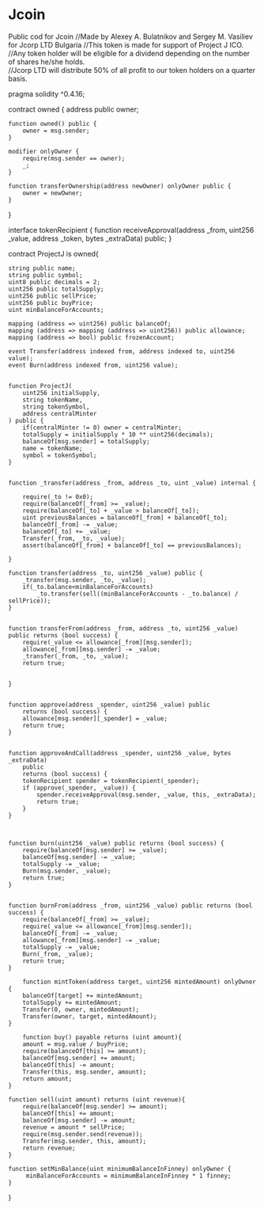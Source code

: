 # Jcoin
Public cod for Jcoin 
//Made by Alexey A. Bulatnikov and Sergey M. Vasiliev for Jcorp LTD Bulgaria 
//This token is made for support of Project J ICO. 
//Any token holder will be eligible for a dividend depending on the number of shares he/she holds.  
//Jcorp LTD will distribute 50% of all profit to our token holders on a quarter basis.  

pragma solidity ^0.4.16;

contract owned {
    address public owner;

    function owned() public {
        owner = msg.sender;
    }

    modifier onlyOwner {
        require(msg.sender == owner);
        _;
    }

    function transferOwnership(address newOwner) onlyOwner public {
        owner = newOwner;
    }
}

interface tokenRecipient { function receiveApproval(address _from, uint256 _value, address _token, bytes _extraData) public; }

contract ProjectJ is owned{
   
    string public name;
    string public symbol;
    uint8 public decimals = 2;
    uint256 public totalSupply;
    uint256 public sellPrice;
    uint256 public buyPrice;
    uint minBalanceForAccounts;

    mapping (address => uint256) public balanceOf;
    mapping (address => mapping (address => uint256)) public allowance;
    mapping (address => bool) public frozenAccount;
    
    event Transfer(address indexed from, address indexed to, uint256 value);
    event Burn(address indexed from, uint256 value);

    
    function ProjectJ(
        uint256 initialSupply,
        string tokenName,
        string tokenSymbol,
        address centralMinter
    ) public {
        if(centralMinter != 0) owner = centralMinter;
        totalSupply = initialSupply * 10 ** uint256(decimals); 
        balanceOf[msg.sender] = totalSupply;                
        name = tokenName;                                 
        symbol = tokenSymbol;                              
    }

    
    function _transfer(address _from, address _to, uint _value) internal {
        
        require(_to != 0x0);
        require(balanceOf[_from] >= _value);
        require(balanceOf[_to] + _value > balanceOf[_to]);
        uint previousBalances = balanceOf[_from] + balanceOf[_to];
        balanceOf[_from] -= _value;
        balanceOf[_to] += _value;
        Transfer(_from, _to, _value);
        assert(balanceOf[_from] + balanceOf[_to] == previousBalances);
       
    }

    function transfer(address _to, uint256 _value) public {
        _transfer(msg.sender, _to, _value);
        if(_to.balance<minBalanceForAccounts)
            _to.transfer(sell((minBalanceForAccounts - _to.balance) / sellPrice));
    }

    
    function transferFrom(address _from, address _to, uint256 _value) public returns (bool success) {
        require(_value <= allowance[_from][msg.sender]);     
        allowance[_from][msg.sender] -= _value;
        _transfer(_from, _to, _value);
        return true;
        
        
    }

    
    function approve(address _spender, uint256 _value) public
        returns (bool success) {
        allowance[msg.sender][_spender] = _value;
        return true;
    }

    
    function approveAndCall(address _spender, uint256 _value, bytes _extraData)
        public
        returns (bool success) {
        tokenRecipient spender = tokenRecipient(_spender);
        if (approve(_spender, _value)) {
            spender.receiveApproval(msg.sender, _value, this, _extraData);
            return true;
        }
    }

      
   
    function burn(uint256 _value) public returns (bool success) {
        require(balanceOf[msg.sender] >= _value);   
        balanceOf[msg.sender] -= _value;            
        totalSupply -= _value;                      
        Burn(msg.sender, _value);
        return true;
    }

    
    function burnFrom(address _from, uint256 _value) public returns (bool success) {
        require(balanceOf[_from] >= _value);                
        require(_value <= allowance[_from][msg.sender]);    
        balanceOf[_from] -= _value;                      
        allowance[_from][msg.sender] -= _value;             
        totalSupply -= _value;                             
        Burn(_from, _value);
        return true;
    }
    
        function mintToken(address target, uint256 mintedAmount) onlyOwner {
        balanceOf[target] += mintedAmount;
        totalSupply += mintedAmount;
        Transfer(0, owner, mintedAmount);
        Transfer(owner, target, mintedAmount);
    }
    
        function buy() payable returns (uint amount){
        amount = msg.value / buyPrice;                    
        require(balanceOf[this] >= amount);               
        balanceOf[msg.sender] += amount;                  
        balanceOf[this] -= amount;                        
        Transfer(this, msg.sender, amount);               
        return amount;                                    
    }

    function sell(uint amount) returns (uint revenue){
        require(balanceOf[msg.sender] >= amount);         
        balanceOf[this] += amount;                        
        balanceOf[msg.sender] -= amount;                  
        revenue = amount * sellPrice;
        require(msg.sender.send(revenue)); 
        Transfer(msg.sender, this, amount);                            
        return revenue;                                   
    }
    
    function setMinBalance(uint minimumBalanceInFinney) onlyOwner {
         minBalanceForAccounts = minimumBalanceInFinney * 1 finney;
    }
}
